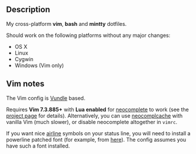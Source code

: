 Description
-----------

My cross-platform **vim**, **bash** and **mintty** dotfiles.

Should work on the following platforms without any major changes:

* OS X
* Linux
* Cygwin
* Windows (Vim only)

Vim notes
---------

The Vim config is [Vundle](https://github.com/gmarik/Vundle.vim) based.

Requires **Vim 7.3.885+** with **Lua enabled** for
[neocomplete](https://github.com/Shougo/neocomplete.vim) to work (see the
[project page](https://github.com/Shougo/neocomplete.vim) for details).
Alternatively, you can use
[neocomplcache](https://github.com/Shougo/neocomplcache.vim) with vanilla
Vim (much slower), or disable neocomplete altogether in `vimrc`.

If you want nice [airline](https://github.com/bling/vim-airline) symbols on
your status line, you will need to install a powerline patched font (for
example, from [here](https://github.com/Lokaltog/powerline-fonts)). The config
assumes you have such a font installed.

